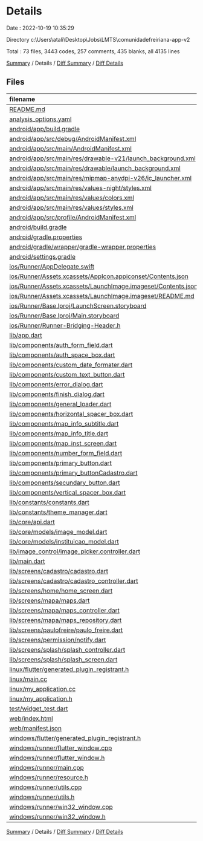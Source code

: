 # Details

Date : 2022-10-19 10:35:29

Directory c:\\Users\\atali\\Desktop\\Jobs\\LMTS\\comunidadefreiriana-app-v2

Total : 73 files,  3443 codes, 257 comments, 435 blanks, all 4135 lines

[Summary](results.md) / Details / [Diff Summary](diff.md) / [Diff Details](diff-details.md)

## Files
| filename | language | code | comment | blank | total |
| :--- | :--- | ---: | ---: | ---: | ---: |
| [README.md](/README.md) | Markdown | 12 | 0 | 8 | 20 |
| [analysis_options.yaml](/analysis_options.yaml) | YAML | 3 | 23 | 4 | 30 |
| [android/app/build.gradle](/android/app/build.gradle) | Groovy | 69 | 1 | 15 | 85 |
| [android/app/src/debug/AndroidManifest.xml](/android/app/src/debug/AndroidManifest.xml) | XML | 4 | 3 | 1 | 8 |
| [android/app/src/main/AndroidManifest.xml](/android/app/src/main/AndroidManifest.xml) | XML | 36 | 10 | 6 | 52 |
| [android/app/src/main/res/drawable-v21/launch_background.xml](/android/app/src/main/res/drawable-v21/launch_background.xml) | XML | 4 | 7 | 2 | 13 |
| [android/app/src/main/res/drawable/launch_background.xml](/android/app/src/main/res/drawable/launch_background.xml) | XML | 4 | 7 | 2 | 13 |
| [android/app/src/main/res/mipmap-anydpi-v26/ic_launcher.xml](/android/app/src/main/res/mipmap-anydpi-v26/ic_launcher.xml) | XML | 5 | 0 | 0 | 5 |
| [android/app/src/main/res/values-night/styles.xml](/android/app/src/main/res/values-night/styles.xml) | XML | 9 | 9 | 1 | 19 |
| [android/app/src/main/res/values/colors.xml](/android/app/src/main/res/values/colors.xml) | XML | 4 | 0 | 0 | 4 |
| [android/app/src/main/res/values/styles.xml](/android/app/src/main/res/values/styles.xml) | XML | 9 | 9 | 1 | 19 |
| [android/app/src/profile/AndroidManifest.xml](/android/app/src/profile/AndroidManifest.xml) | XML | 4 | 3 | 1 | 8 |
| [android/build.gradle](/android/build.gradle) | Groovy | 28 | 0 | 5 | 33 |
| [android/gradle.properties](/android/gradle.properties) | Properties | 3 | 0 | 1 | 4 |
| [android/gradle/wrapper/gradle-wrapper.properties](/android/gradle/wrapper/gradle-wrapper.properties) | Properties | 5 | 1 | 1 | 7 |
| [android/settings.gradle](/android/settings.gradle) | Groovy | 8 | 0 | 4 | 12 |
| [ios/Runner/AppDelegate.swift](/ios/Runner/AppDelegate.swift) | Swift | 16 | 0 | 2 | 18 |
| [ios/Runner/Assets.xcassets/AppIcon.appiconset/Contents.json](/ios/Runner/Assets.xcassets/AppIcon.appiconset/Contents.json) | JSON | 122 | 0 | 1 | 123 |
| [ios/Runner/Assets.xcassets/LaunchImage.imageset/Contents.json](/ios/Runner/Assets.xcassets/LaunchImage.imageset/Contents.json) | JSON | 23 | 0 | 1 | 24 |
| [ios/Runner/Assets.xcassets/LaunchImage.imageset/README.md](/ios/Runner/Assets.xcassets/LaunchImage.imageset/README.md) | Markdown | 3 | 0 | 2 | 5 |
| [ios/Runner/Base.lproj/LaunchScreen.storyboard](/ios/Runner/Base.lproj/LaunchScreen.storyboard) | XML | 36 | 1 | 1 | 38 |
| [ios/Runner/Base.lproj/Main.storyboard](/ios/Runner/Base.lproj/Main.storyboard) | XML | 25 | 1 | 1 | 27 |
| [ios/Runner/Runner-Bridging-Header.h](/ios/Runner/Runner-Bridging-Header.h) | C++ | 1 | 0 | 1 | 2 |
| [lib/app.dart](/lib/app.dart) | Dart | 48 | 0 | 3 | 51 |
| [lib/components/auth_form_field.dart](/lib/components/auth_form_field.dart) | Dart | 53 | 0 | 5 | 58 |
| [lib/components/auth_space_box.dart](/lib/components/auth_space_box.dart) | Dart | 0 | 0 | 1 | 1 |
| [lib/components/custom_date_formater.dart](/lib/components/custom_date_formater.dart) | Dart | 12 | 3 | 4 | 19 |
| [lib/components/custom_text_button.dart](/lib/components/custom_text_button.dart) | Dart | 14 | 0 | 3 | 17 |
| [lib/components/error_dialog.dart](/lib/components/error_dialog.dart) | Dart | 24 | 0 | 4 | 28 |
| [lib/components/finish_dialog.dart](/lib/components/finish_dialog.dart) | Dart | 63 | 1 | 3 | 67 |
| [lib/components/general_loader.dart](/lib/components/general_loader.dart) | Dart | 15 | 0 | 3 | 18 |
| [lib/components/horizontal_spacer_box.dart](/lib/components/horizontal_spacer_box.dart) | Dart | 27 | 0 | 5 | 32 |
| [lib/components/map_info_subtitle.dart](/lib/components/map_info_subtitle.dart) | Dart | 22 | 0 | 4 | 26 |
| [lib/components/map_info_title.dart](/lib/components/map_info_title.dart) | Dart | 20 | 0 | 5 | 25 |
| [lib/components/map_inst_screen.dart](/lib/components/map_inst_screen.dart) | Dart | 162 | 2 | 5 | 169 |
| [lib/components/number_form_field.dart](/lib/components/number_form_field.dart) | Dart | 28 | 0 | 4 | 32 |
| [lib/components/primary_button.dart](/lib/components/primary_button.dart) | Dart | 36 | 0 | 3 | 39 |
| [lib/components/primary_buttonCadastro.dart](/lib/components/primary_buttonCadastro.dart) | Dart | 36 | 1 | 4 | 41 |
| [lib/components/secundary_button.dart](/lib/components/secundary_button.dart) | Dart | 20 | 0 | 3 | 23 |
| [lib/components/vertical_spacer_box.dart](/lib/components/vertical_spacer_box.dart) | Dart | 27 | 0 | 5 | 32 |
| [lib/constants/constants.dart](/lib/constants/constants.dart) | Dart | 109 | 4 | 22 | 135 |
| [lib/constants/theme_manager.dart](/lib/constants/theme_manager.dart) | Dart | 23 | 0 | 2 | 25 |
| [lib/core/api.dart](/lib/core/api.dart) | Dart | 62 | 1 | 4 | 67 |
| [lib/core/models/image_model.dart](/lib/core/models/image_model.dart) | Dart | 8 | 0 | 2 | 10 |
| [lib/core/models/instituicao_model.dart](/lib/core/models/instituicao_model.dart) | Dart | 50 | 0 | 4 | 54 |
| [lib/image_control/image_picker.controller.dart](/lib/image_control/image_picker.controller.dart) | Dart | 33 | 0 | 4 | 37 |
| [lib/main.dart](/lib/main.dart) | Dart | 18 | 0 | 2 | 20 |
| [lib/screens/cadastro/cadastro.dart](/lib/screens/cadastro/cadastro.dart) | Dart | 434 | 3 | 10 | 447 |
| [lib/screens/cadastro/cadastro_controller.dart](/lib/screens/cadastro/cadastro_controller.dart) | Dart | 158 | 2 | 33 | 193 |
| [lib/screens/home/home_screen.dart](/lib/screens/home/home_screen.dart) | Dart | 200 | 1 | 4 | 205 |
| [lib/screens/mapa/maps.dart](/lib/screens/mapa/maps.dart) | Dart | 196 | 8 | 14 | 218 |
| [lib/screens/mapa/maps_controller.dart](/lib/screens/mapa/maps_controller.dart) | Dart | 42 | 3 | 11 | 56 |
| [lib/screens/mapa/maps_repository.dart](/lib/screens/mapa/maps_repository.dart) | Dart | 41 | 1 | 9 | 51 |
| [lib/screens/paulofreire/paulo_freire.dart](/lib/screens/paulofreire/paulo_freire.dart) | Dart | 357 | 7 | 4 | 368 |
| [lib/screens/permission/notify.dart](/lib/screens/permission/notify.dart) | Dart | 15 | 16 | 4 | 35 |
| [lib/screens/splash/splash_controller.dart](/lib/screens/splash/splash_controller.dart) | Dart | 9 | 1 | 3 | 13 |
| [lib/screens/splash/splash_screen.dart](/lib/screens/splash/splash_screen.dart) | Dart | 27 | 1 | 5 | 33 |
| [linux/flutter/generated_plugin_registrant.h](/linux/flutter/generated_plugin_registrant.h) | C++ | 5 | 5 | 6 | 16 |
| [linux/main.cc](/linux/main.cc) | C++ | 5 | 0 | 2 | 7 |
| [linux/my_application.cc](/linux/my_application.cc) | C++ | 74 | 11 | 20 | 105 |
| [linux/my_application.h](/linux/my_application.h) | C++ | 7 | 7 | 5 | 19 |
| [test/widget_test.dart](/test/widget_test.dart) | Dart | 14 | 10 | 6 | 30 |
| [web/index.html](/web/index.html) | HTML | 80 | 18 | 7 | 105 |
| [web/manifest.json](/web/manifest.json) | JSON | 35 | 0 | 1 | 36 |
| [windows/flutter/generated_plugin_registrant.h](/windows/flutter/generated_plugin_registrant.h) | C++ | 5 | 5 | 6 | 16 |
| [windows/runner/flutter_window.cpp](/windows/runner/flutter_window.cpp) | C++ | 45 | 4 | 13 | 62 |
| [windows/runner/flutter_window.h](/windows/runner/flutter_window.h) | C++ | 20 | 5 | 9 | 34 |
| [windows/runner/main.cpp](/windows/runner/main.cpp) | C++ | 30 | 4 | 10 | 44 |
| [windows/runner/resource.h](/windows/runner/resource.h) | C++ | 9 | 6 | 2 | 17 |
| [windows/runner/utils.cpp](/windows/runner/utils.cpp) | C++ | 53 | 2 | 10 | 65 |
| [windows/runner/utils.h](/windows/runner/utils.h) | C++ | 8 | 6 | 6 | 20 |
| [windows/runner/win32_window.cpp](/windows/runner/win32_window.cpp) | C++ | 183 | 15 | 48 | 246 |
| [windows/runner/win32_window.h](/windows/runner/win32_window.h) | C++ | 48 | 29 | 22 | 99 |

[Summary](results.md) / Details / [Diff Summary](diff.md) / [Diff Details](diff-details.md)